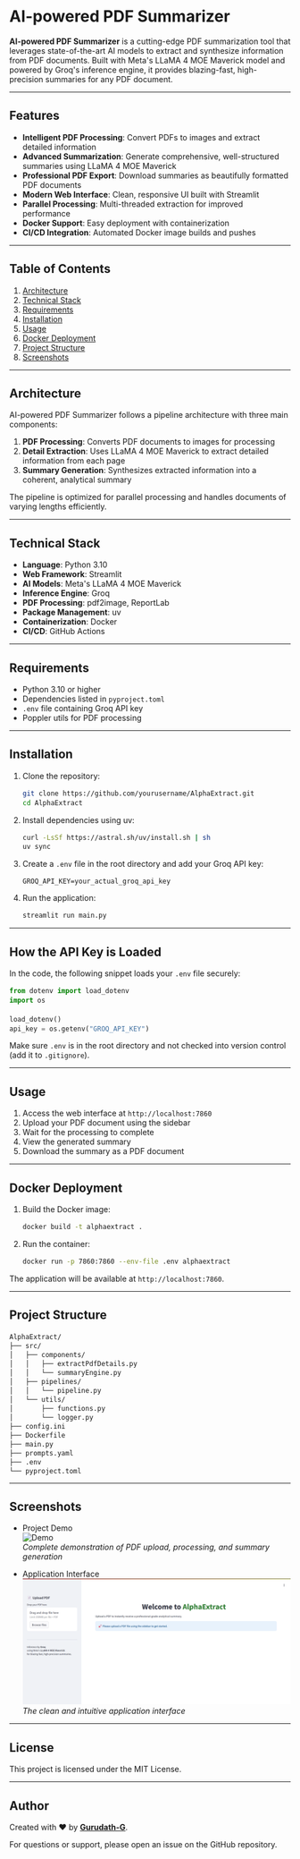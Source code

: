 
# AI-powered PDF Summarizer

**AI-powered PDF Summarizer** is a cutting-edge PDF summarization tool that leverages state-of-the-art AI models to extract and synthesize information from PDF documents. Built with Meta's LLaMA 4 MOE Maverick model and powered by Groq's inference engine, it provides blazing-fast, high-precision summaries for any PDF document.

---

## Features

- **Intelligent PDF Processing**: Convert PDFs to images and extract detailed information
- **Advanced Summarization**: Generate comprehensive, well-structured summaries using LLaMA 4 MOE Maverick
- **Professional PDF Export**: Download summaries as beautifully formatted PDF documents
- **Modern Web Interface**: Clean, responsive UI built with Streamlit
- **Parallel Processing**: Multi-threaded extraction for improved performance
- **Docker Support**: Easy deployment with containerization
- **CI/CD Integration**: Automated Docker image builds and pushes

---

## Table of Contents

1. [Architecture](#architecture)
2. [Technical Stack](#technical-stack)
3. [Requirements](#requirements)
4. [Installation](#installation)
5. [Usage](#usage)
6. [Docker Deployment](#docker-deployment)
7. [Project Structure](#project-structure)
8. [Screenshots](#screenshots)

---

## Architecture

AI-powered PDF Summarizer follows a pipeline architecture with three main components:

1. **PDF Processing**: Converts PDF documents to images for processing
2. **Detail Extraction**: Uses LLaMA 4 MOE Maverick to extract detailed information from each page
3. **Summary Generation**: Synthesizes extracted information into a coherent, analytical summary

The pipeline is optimized for parallel processing and handles documents of varying lengths efficiently.

---

## Technical Stack

- **Language**: Python 3.10
- **Web Framework**: Streamlit
- **AI Models**: Meta's LLaMA 4 MOE Maverick
- **Inference Engine**: Groq
- **PDF Processing**: pdf2image, ReportLab
- **Package Management**: uv
- **Containerization**: Docker
- **CI/CD**: GitHub Actions

---

## Requirements

- Python 3.10 or higher
- Dependencies listed in `pyproject.toml`
- `.env` file containing Groq API key
- Poppler utils for PDF processing

---

## Installation

1. Clone the repository:
   ```bash
   git clone https://github.com/yourusername/AlphaExtract.git
   cd AlphaExtract
   ```

2. Install dependencies using uv:
   ```bash
   curl -LsSf https://astral.sh/uv/install.sh | sh
   uv sync
   ```

3. Create a `.env` file in the root directory and add your Groq API key:
   ```
   GROQ_API_KEY=your_actual_groq_api_key
   ```

4. Run the application:
   ```bash
   streamlit run main.py
   ```

---

## How the API Key is Loaded

In the code, the following snippet loads your `.env` file securely:

```python
from dotenv import load_dotenv
import os

load_dotenv()
api_key = os.getenv("GROQ_API_KEY")
```

Make sure `.env` is in the root directory and not checked into version control (add it to `.gitignore`).

---

## Usage

1. Access the web interface at `http://localhost:7860`
2. Upload your PDF document using the sidebar
3. Wait for the processing to complete
4. View the generated summary
5. Download the summary as a PDF document

---

## Docker Deployment

1. Build the Docker image:
   ```bash
   docker build -t alphaextract .
   ```

2. Run the container:
   ```bash
   docker run -p 7860:7860 --env-file .env alphaextract
   ```

The application will be available at `http://localhost:7860`.

---

## Project Structure

```
AlphaExtract/
├── src/
│   ├── components/
│   │   ├── extractPdfDetails.py
│   │   └── summaryEngine.py
│   ├── pipelines/
│   │   └── pipeline.py
│   └── utils/
│       ├── functions.py
│       └── logger.py
├── config.ini
├── Dockerfile
├── main.py
├── prompts.yaml
├── .env
└── pyproject.toml
```

---

## Screenshots

- Project Demo  
  ![Demo](./demo/demo2.gif)  
  *Complete demonstration of PDF upload, processing, and summary generation*

- Application Interface  
  ![Interface](./demo/demo1.png)  
  *The clean and intuitive application interface*

---

## License

This project is licensed under the MIT License.

---

## Author

Created with ❤️ by [**Gurudath-G**]([https://github.com/RauhanAhmed/AlphaExtract](https://github.com/Gurudath-G/PDF-Summerizer)).

For questions or support, please open an issue on the GitHub repository.
